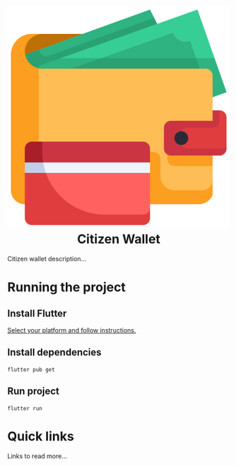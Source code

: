 <h1 align="center">
  <img src="./assets/wallet.svg"/><br/>
  Citizen Wallet
</h1>

Citizen wallet description...

# Running the project

## Install Flutter

[Select your platform and follow instructions.](https://docs.flutter.dev/get-started/install)

## Install dependencies

```
flutter pub get
```

## Run project

```
flutter run
```

# Quick links

Links to read more...
